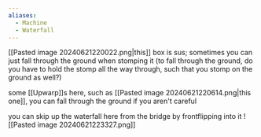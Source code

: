 ```yaml
---
aliases:
  - Machine
  - Waterfall
---
```

[[Pasted image 20240621220022.png|this]] box is sus; sometimes you can just fall through the ground when stomping it (to fall through the ground, do you have to hold the stomp all the way through, such that you stomp on the ground as well?)

some [[Upwarp]]s here, such as [[Pasted image 20240621220614.png|this one]], you can fall through the ground if you aren't careful

you can skip up the waterfall here from the bridge by frontflipping into it
![[Pasted image 20240621223327.png]]